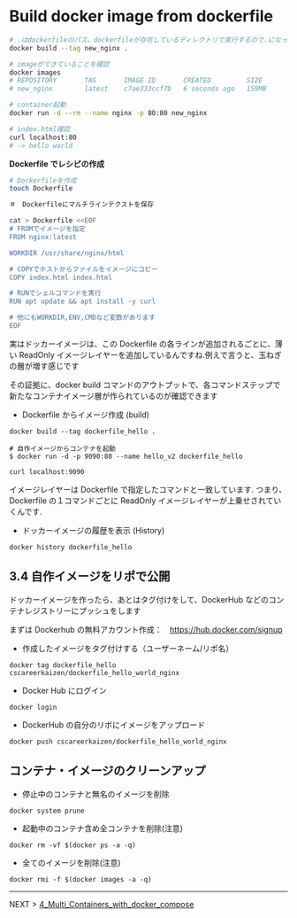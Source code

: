 # Build docker image from dockerfile

```bash
# .はdockerfileのパス。dockerfileが存在しているディレクトリで実行するので.になっている
docker build --tag new_nginx .

# imageができていることを確認
docker images
# REPOSITORY       TAG       IMAGE ID       CREATED         SIZE
# new_nginx        latest    c7ae333ccf7b   6 seconds ago   159MB

# container起動
docker run -d --rm --name nginx -p 80:80 new_nginx

# index.html確認
curl localhost:80
# -> hello world
```

**Dockerfile でレシピの作成**

```sh
# Dockerfileを作成
touch Dockerfile
```

```sh
＃　Dockerfileにマルチラインテクストを保存

cat > Dockerfile <<EOF
# FROMでイメージを指定
FROM nginx:latest

WORKDIR /usr/share/nginx/html

# COPYでホストからファイルをイメージにコピー
COPY index.html index.html

# RUNでシェルコマンドを実行
RUN apt update && apt install -y curl

# 他にもWORKDIR,ENV,CMDなど変数があります
EOF
```

実はドッカーイメージは、この Dockerfile の各ラインが追加されるごとに、薄い ReadOnly イメージレイヤーを追加しているんですね.例えで言うと、玉ねぎの層が増す感じです

その証拠に、docker build コマンドのアウトプットで、各コマンドステップで新たなコンテナイメージ層が作られているのが確認できます

- Dockerfile からイメージ作成 (build)

```
docker build --tag dockerfile_hello .

# 自作イメージからコンテナを起動
$ docker run -d -p 9090:80 --name hello_v2 dockerfile_hello

curl localhost:9090
```

イメージレイヤーは Dockerfile で指定したコマンドと一致しています. つまり、Dockerfile の１コマンドごとに ReadOnly イメージレイヤーが上乗せされていくんです.

- ドッカーイメージの履歴を表示 (History)

```
docker history dockerfile_hello
```

## 3.4 自作イメージをリポで公開

ドッカーイメージを作ったら、あとはタグ付けをして、DockerHub などのコンテナレジストリーにプッシュをします

まずは Dockerhub の無料アカウント作成：　https://hub.docker.com/signup

- 作成したイメージをタグ付けする（ユーザーネーム/リポ名）

```
docker tag dockerfile_hello cscareerkaizen/dockerfile_hello_world_nginx
```

- Docker Hub にログイン

```
docker login
```

- DockerHub の自分のリポにイメージをアップロード

```
docker push cscareerkaizen/dockerfile_hello_world_nginx
```

## コンテナ・イメージのクリーンアップ

- 停止中のコンテナと無名のイメージを削除

```
docker system prune
```

- 起動中のコンテナ含め全コンテナを削除(注意)

```
docker rm -vf $(docker ps -a -q)
```

- 全てのイメージを削除(注意)

```
docker rmi -f $(docker images -a -q)
```

---

NEXT > [4_Multi_Containers_with_docker_compose](../4_Multi_Containers_with_docker_compose/README.md)
